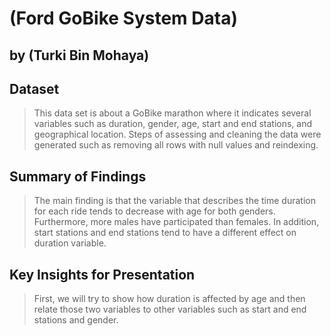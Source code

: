 # (Ford GoBike System Data)
## by (Turki Bin Mohaya)

## Dataset

> This data set is about a GoBike marathon where it indicates several variables such as duration, gender, age, start and end stations, and geographical location. Steps of assessing and cleaning the data were generated such as removing all rows with null values and reindexing.


## Summary of Findings

> The main finding is that the variable that describes the time duration for each ride tends to decrease with age for both genders. Furthermore, more males have participated than females. In addition, start stations and end stations tend to have a different effect on duration variable.


## Key Insights for Presentation

> First, we will try to show how duration is affected by age and then relate those two variables to other variables such as start and end stations and gender.

